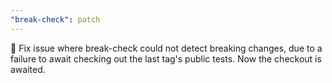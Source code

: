 ```yaml
---
"break-check": patch
---
```


🐛 Fix issue where break-check could not detect breaking changes, due to a failure to await checking out the last tag's public tests. Now the checkout is awaited.
